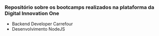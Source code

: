 ### Repositório sobre os bootcamps realizados na plataforma da Digital Innovation One


<ul>
  <li>Backend Developer Carrefour </li>
  <li>Desenvolvimento NodeJS</li>
</ul>

